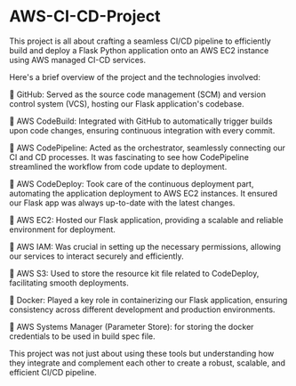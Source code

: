 # AWS-CI-CD-Project
This project is all about crafting a seamless CI/CD pipeline to efficiently build and deploy a Flask Python application onto an AWS EC2 instance using AWS managed CI-CD services.


Here's a brief overview of the project and the technologies involved:

🔹 GitHub: Served as the source code management (SCM) and version control system (VCS), hosting our Flask application's codebase.

🔹 AWS CodeBuild: Integrated with GitHub to automatically trigger builds upon code changes, ensuring continuous integration with every commit.

🔹 AWS CodePipeline: Acted as the orchestrator, seamlessly connecting our CI and CD processes. It was fascinating to see how CodePipeline streamlined the workflow from code update to deployment.

🔹 AWS CodeDeploy: Took care of the continuous deployment part, automating the application deployment to AWS EC2 instances. It ensured our Flask app was always up-to-date with the latest changes.

🔹 AWS EC2: Hosted our Flask application, providing a scalable and reliable environment for deployment.

🔹 AWS IAM: Was crucial in setting up the necessary permissions, allowing our services to interact securely and efficiently.

🔹 AWS S3: Used to store the resource kit file related to CodeDeploy, facilitating smooth deployments.

🔹 Docker: Played a key role in containerizing our Flask application, ensuring consistency across different development and production environments.

🔹 AWS Systems Manager (Parameter Store): for storing the docker credentials to be used in build spec file.

This project was not just about using these tools but understanding how they integrate and complement each other to create a robust, scalable, and efficient CI/CD pipeline.
